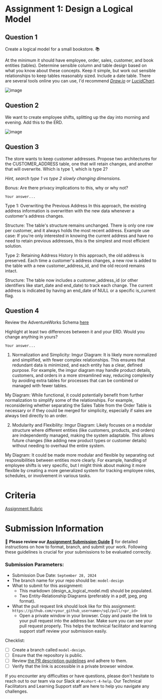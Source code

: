 # Assignment 1: Design a Logical Model

## Question 1
Create a logical model for a small bookstore. 📚

At the minimum it should have employee, order, sales, customer, and book entities (tables). Determine sensible column and table design based on what you know about these concepts. Keep it simple, but work out sensible relationships to keep tables reasonably sized. Include a date table. There are several tools online you can use, I'd recommend [_Draw.io_](https://www.drawio.com/) or [_LucidChart_](https://www.lucidchart.com/pages/).


![image](https://github.com/user-attachments/assets/7fa1800f-3e53-45e6-a4a2-f070a89fd08c)


## Question 2
We want to create employee shifts, splitting up the day into morning and evening. Add this to the ERD.

![image](https://github.com/user-attachments/assets/45bc02b9-64ae-40c4-a552-a9ff54851b25)


## Question 3
The store wants to keep customer addresses. Propose two architectures for the CUSTOMER_ADDRESS table, one that will retain changes, and another that will overwrite. Which is type 1, which is type 2?

_Hint, search type 1 vs type 2 slowly changing dimensions._

Bonus: Are there privacy implications to this, why or why not?
```
Your answer...
```


Type 1: Overwriting the Previous Address
In this approach, the existing address information is overwritten with the new data whenever a customer's address changes.

Structure: The table's structure remains unchanged. There is only one row per customer, and it always holds the most recent address.
Example use case: If you're only interested in knowing the current address and have no need to retain previous addresses, this is the simplest and most efficient solution.

Type 2: Retaining Address History
In this approach, the old address is preserved. Each time a customer's address changes, a new row is added to the table with a new customer_address_id, and the old record remains intact.

Structure: The table now includes a customer_address_id (or other identifiers like start_date and end_date) to track each change. The current address is indicated by having an end_date of NULL or a specific is_current flag.

## Question 4
Review the AdventureWorks Schema [here](https://i.stack.imgur.com/LMu4W.gif)

Highlight at least two differences between it and your ERD. Would you change anything in yours?
```
Your answer...
```
1. Normalization and Simplicity:
Imgur Diagram: It is likely more normalized and simplified, with fewer complex relationships. This ensures that redundant data is minimized, and each entity has a clear, defined purpose. For example, the imgur diagram may handle product details, customers, and orders in a more streamlined way, reducing complexity by avoiding extra tables for processes that can be combined or managed with fewer tables.

My Diagram: While functional, it could potentially benefit from further normalization to simplify some of the relationships. For example, reconsidering whether separating the Sales Table from the Order Table is necessary or if they could be merged for simplicity, especially if sales are always tied directly to an order.

2. Modularity and Flexibility:
Imgur Diagram: Likely focuses on a modular structure where different entities (like customers, products, and orders) are independently managed, making the system adaptable. This allows future changes (like adding new product types or customer details) without needing to overhaul the entire system.

My Diagram: It could be made more modular and flexible by separating out responsibilities between entities more clearly. For example, handling of employee shifts is very specific, but I might think about making it more flexible by creating a more generalized system for tracking employee roles, schedules, or involvement in various tasks.

# Criteria

[Assignment Rubric](./assignment_rubric.md)

# Submission Information

🚨 **Please review our [Assignment Submission Guide](https://github.com/UofT-DSI/onboarding/blob/main/onboarding_documents/submissions.md)** 🚨 for detailed instructions on how to format, branch, and submit your work. Following these guidelines is crucial for your submissions to be evaluated correctly.

### Submission Parameters:
* Submission Due Date: `September 28, 2024`
* The branch name for your repo should be: `model-design`
* What to submit for this assignment:
    * This markdown (design_a_logical_model.md) should be populated.
    * Two Entity-Relationship Diagrams (preferably in a pdf, jpeg, png format).
* What the pull request link should look like for this assignment: `https://github.com/<your_github_username>/sql/pull/<pr_id>`
    * Open a private window in your browser. Copy and paste the link to your pull request into the address bar. Make sure you can see your pull request properly. This helps the technical facilitator and learning support staff review your submission easily.

Checklist:
- [ ] Create a branch called `model-design`.
- [ ] Ensure that the repository is public.
- [ ] Review [the PR description guidelines](https://github.com/UofT-DSI/onboarding/blob/main/onboarding_documents/submissions.md#guidelines-for-pull-request-descriptions) and adhere to them.
- [ ] Verify that the link is accessible in a private browser window.

If you encounter any difficulties or have questions, please don't hesitate to reach out to our team via our Slack at `#cohort-4-help`. Our Technical Facilitators and Learning Support staff are here to help you navigate any challenges.
